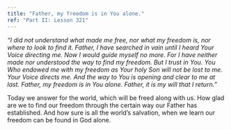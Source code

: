 ```yaml
---
title: "Father, my freedom is in You alone."
ref: "Part II: Lesson 321"
---
```


*“I did not understand what made me free, nor what my freedom is, nor
where to look to find it. Father, I have searched in vain until I heard
Your Voice directing me. Now I would guide myself no more. For I have
neither made nor understood the way to find my freedom. But I trust in
You. You Who endowed me with my freedom as Your holy Son will not be lost
to me. Your Voice directs me. And the way to You is opening and clear to
me at last. Father, my freedom is in You alone. Father, it is my will
that I return.”*

Today we answer for the world, which will be freed along with us. How
glad are we to find our freedom through the certain way our Father has
established. And how sure is all the world’s salvation, when we learn
our freedom can be found in God alone.

